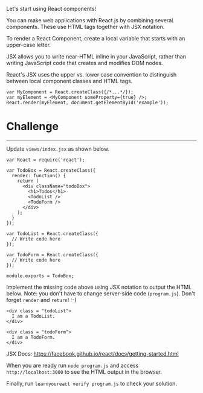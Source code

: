 Let's start using React components!

You can make web applications with React.js by combining several components.
These use HTML tags together with JSX notation.

To render a React Component, create a local variable that starts with an
upper-case letter.

JSX allows you to write near-HTML inline in your JavaScript, rather than writing
JavaScript code that creates and modifies DOM nodes.

React's JSX uses the upper vs. lower case convention to distinguish between
local component classes and HTML tags.

```
var MyComponent = React.createClass({/*...*/});
var myElement = <MyComponent someProperty={true} />;
React.render(myElement, document.getElementById('example'));
```

# Challenge
---

Update `views/index.jsx` as shown below.

```
var React = require('react');

var TodoBox = React.createClass({
  render: function() {
    return (
      <div className="todoBox">
        <h1>Todos</h1>
        <TodoList />
        <TodoForm />
      </div>
    );
  }
});

var TodoList = React.createClass({
  // Write code here
});

var TodoForm = React.createClass({
  // Write code here
});

module.exports = TodoBox;
```

Implement the missing code above using JSX notation to output the HTML below.
Note: you don't have to change server-side code (`program.js`).
Don't forget `render` and `return`! :-)

```
<div class = "todoList">
  I am a TodoList.
</div>

<div class = "todoForm">
  I am a TodoForm.
</div>
```

JSX Docs: https://facebook.github.io/react/docs/getting-started.html

When you are ready run `node program.js` and access `http://localhost:3000` to
see the HTML output in the browser.

Finally, run `learnyoureact verify program.js` to check your solution.
